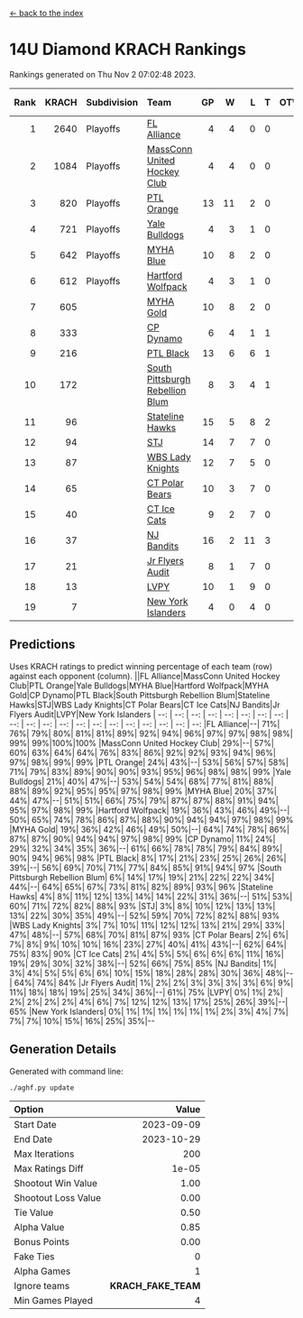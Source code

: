 [<- back to the index](readme.md)
# 14U Diamond KRACH Rankings
Rankings generated on Thu Nov  2 07:02:48 2023.

Rank|KRACH|Subdivision|Team|GP|W|L|T|OTW|OTL|SoS|Exp Wins|Win Diff
---:|---:|:---|:---|---:|---:|---:|---:|---:|---:|---:|---:|---:
1|2640|Playoffs|[FL Alliance](https://gamesheetstats.com/seasons/3663/teams/156905/schedule)|4|4|0|0|0|0|84|4.8|-0.0
2|1084|Playoffs|[MassConn United Hockey Club](https://gamesheetstats.com/seasons/3663/teams/140810/schedule)|4|4|0|0|0|0|34|4.8|-0.0
3|820|Playoffs|[PTL Orange](https://gamesheetstats.com/seasons/3663/teams/140821/schedule)|13|11|2|0|1|0|192|11.9|0.0
4|721|Playoffs|[Yale Bulldogs](https://gamesheetstats.com/seasons/3663/teams/156906/schedule)|4|3|1|0|0|0|311|3.9|0.0
5|642|Playoffs|[MYHA Blue](https://gamesheetstats.com/seasons/3663/teams/140816/schedule)|10|8|2|0|1|0|182|8.9|0.0
6|612|Playoffs|[Hartford Wolfpack](https://gamesheetstats.com/seasons/3663/teams/140814/schedule)|4|3|1|0|0|1|228|3.9|0.0
7|605||[MYHA Gold](https://gamesheetstats.com/seasons/3663/teams/140824/schedule)|10|8|2|0|0|0|242|8.9|0.0
8|333||[CP Dynamo](https://gamesheetstats.com/seasons/3663/teams/140823/schedule)|6|4|1|1|0|0|160|5.4|0.0
9|216||[PTL Black](https://gamesheetstats.com/seasons/3663/teams/140815/schedule)|13|6|6|1|0|0|490|7.3|-0.0
10|172||[South Pittsburgh Rebellion Blum](https://gamesheetstats.com/seasons/3663/teams/140812/schedule)|8|3|4|1|0|0|308|4.4|0.0
11|96||[Stateline Hawks](https://gamesheetstats.com/seasons/3663/teams/140813/schedule)|15|5|8|2|0|0|356|6.9|0.0
12|94||[STJ](https://gamesheetstats.com/seasons/3663/teams/140822/schedule)|14|7|7|0|0|0|251|7.9|0.0
13|87||[WBS Lady Knights](https://gamesheetstats.com/seasons/3663/teams/140825/schedule)|12|7|5|0|0|0|289|7.9|0.0
14|65||[CT Polar Bears](https://gamesheetstats.com/seasons/3663/teams/140818/schedule)|10|3|7|0|0|0|437|3.9|0.0
15|40||[CT Ice Cats](https://gamesheetstats.com/seasons/3663/teams/140826/schedule)|9|2|7|0|0|1|411|2.9|0.0
16|37||[NJ Bandits](https://gamesheetstats.com/seasons/3663/teams/140828/schedule)|16|2|11|3|0|0|430|4.4|0.0
17|21||[Jr Flyers Audit](https://gamesheetstats.com/seasons/3663/teams/140819/schedule)|8|1|7|0|0|0|276|1.9|0.0
18|13||[LVPY](https://gamesheetstats.com/seasons/3663/teams/140820/schedule)|10|1|9|0|0|0|250|1.9|0.0
19|7||[New York Islanders](https://gamesheetstats.com/seasons/3663/teams/140832/schedule)|4|0|4|0|0|0|161|0.9|0.0

## Predictions
Uses KRACH ratings to predict winning percentage of each team (row) against each opponent (column).
||FL Alliance|MassConn United Hockey Club|PTL Orange|Yale Bulldogs|MYHA Blue|Hartford Wolfpack|MYHA Gold|CP Dynamo|PTL Black|South Pittsburgh Rebellion Blum|Stateline Hawks|STJ|WBS Lady Knights|CT Polar Bears|CT Ice Cats|NJ Bandits|Jr Flyers Audit|LVPY|New York Islanders
| --: | --: | --: | --: | --: | --: | --: | --: | --: | --: | --: | --: | --: | --: | --: | --: | --: | --: | --: | --: 
|FL Alliance|--| 71%| 76%| 79%| 80%| 81%| 81%| 89%| 92%| 94%| 96%| 97%| 97%| 98%| 98%| 99%| 99%|100%|100%
|MassConn United Hockey Club| 29%|--| 57%| 60%| 63%| 64%| 64%| 76%| 83%| 86%| 92%| 92%| 93%| 94%| 96%| 97%| 98%| 99%| 99%
|PTL Orange| 24%| 43%|--| 53%| 56%| 57%| 58%| 71%| 79%| 83%| 89%| 90%| 90%| 93%| 95%| 96%| 98%| 98%| 99%
|Yale Bulldogs| 21%| 40%| 47%|--| 53%| 54%| 54%| 68%| 77%| 81%| 88%| 88%| 89%| 92%| 95%| 95%| 97%| 98%| 99%
|MYHA Blue| 20%| 37%| 44%| 47%|--| 51%| 51%| 66%| 75%| 79%| 87%| 87%| 88%| 91%| 94%| 95%| 97%| 98%| 99%
|Hartford Wolfpack| 19%| 36%| 43%| 46%| 49%|--| 50%| 65%| 74%| 78%| 86%| 87%| 88%| 90%| 94%| 94%| 97%| 98%| 99%
|MYHA Gold| 19%| 36%| 42%| 46%| 49%| 50%|--| 64%| 74%| 78%| 86%| 87%| 87%| 90%| 94%| 94%| 97%| 98%| 99%
|CP Dynamo| 11%| 24%| 29%| 32%| 34%| 35%| 36%|--| 61%| 66%| 78%| 78%| 79%| 84%| 89%| 90%| 94%| 96%| 98%
|PTL Black|  8%| 17%| 21%| 23%| 25%| 26%| 26%| 39%|--| 56%| 69%| 70%| 71%| 77%| 84%| 85%| 91%| 94%| 97%
|South Pittsburgh Rebellion Blum|  6%| 14%| 17%| 19%| 21%| 22%| 22%| 34%| 44%|--| 64%| 65%| 67%| 73%| 81%| 82%| 89%| 93%| 96%
|Stateline Hawks|  4%|  8%| 11%| 12%| 13%| 14%| 14%| 22%| 31%| 36%|--| 51%| 53%| 60%| 71%| 72%| 82%| 88%| 93%
|STJ|  3%|  8%| 10%| 12%| 13%| 13%| 13%| 22%| 30%| 35%| 49%|--| 52%| 59%| 70%| 72%| 82%| 88%| 93%
|WBS Lady Knights|  3%|  7%| 10%| 11%| 12%| 12%| 13%| 21%| 29%| 33%| 47%| 48%|--| 57%| 68%| 70%| 81%| 87%| 93%
|CT Polar Bears|  2%|  6%|  7%|  8%|  9%| 10%| 10%| 16%| 23%| 27%| 40%| 41%| 43%|--| 62%| 64%| 75%| 83%| 90%
|CT Ice Cats|  2%|  4%|  5%|  5%|  6%|  6%|  6%| 11%| 16%| 19%| 29%| 30%| 32%| 38%|--| 52%| 66%| 75%| 85%
|NJ Bandits|  1%|  3%|  4%|  5%|  5%|  6%|  6%| 10%| 15%| 18%| 28%| 28%| 30%| 36%| 48%|--| 64%| 74%| 84%
|Jr Flyers Audit|  1%|  2%|  2%|  3%|  3%|  3%|  3%|  6%|  9%| 11%| 18%| 18%| 19%| 25%| 34%| 36%|--| 61%| 75%
|LVPY|  0%|  1%|  2%|  2%|  2%|  2%|  2%|  4%|  6%|  7%| 12%| 12%| 13%| 17%| 25%| 26%| 39%|--| 65%
|New York Islanders|  0%|  1%|  1%|  1%|  1%|  1%|  1%|  2%|  3%|  4%|  7%|  7%|  7%| 10%| 15%| 16%| 25%| 35%|--

## Generation Details

Generated with command line:
```
./aghf.py update
```

| Option | Value |
| :----- | ----: |
| Start Date | 2023-09-09 |
| End Date | 2023-10-29 |
| Max Iterations | 200 |
| Max Ratings Diff | 1e-05 |
| Shootout Win Value | 1.00 |
| Shootout Loss Value | 0.00 |
| Tie Value | 0.50 |
| Alpha Value | 0.85 |
| Bonus Points | 0.00 |
| Fake Ties | 0 |
| Alpha Games | 1 |
| Ignore teams | __KRACH_FAKE_TEAM__ |
| Min Games Played | 4 |

